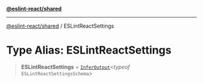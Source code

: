 [**@eslint-react/shared**](../README.md)

***

[@eslint-react/shared](../README.md) / ESLintReactSettings

# Type Alias: ESLintReactSettings

> **ESLintReactSettings** = [`InferOutput`](../-internal-/type-aliases/InferOutput.md)\<*typeof* `ESLintReactSettingsSchema`\>
